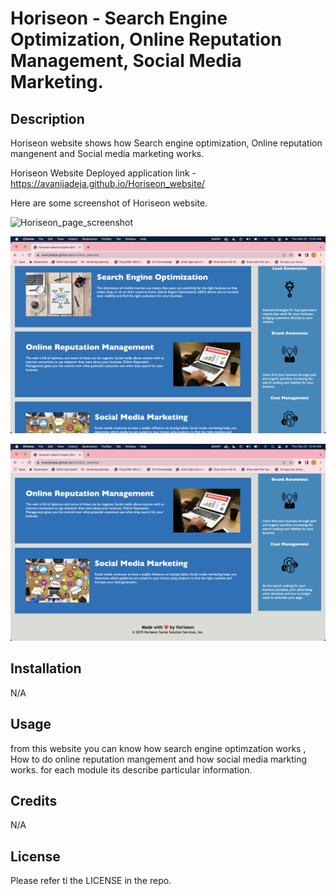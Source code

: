 # Horiseon - Search Engine Optimization, Online Reputation Management, Social Media Marketing.

## Description
Horiseon website shows how  Search engine optimization, Online reputation mangenent and Social media marketing works.

Horiseon Website Deployed application link - https://avanijadeja.github.io/Horiseon_website/

Here are some screenshot of Horiseon website.

![Horiseon_page_screenshot](./Assets/images/wesite_screenshots/horiseon_mainpage.png)

![Horiseon_middlepage_screenshot](./Assets/images/wesite_screenshots/horiseon_middle.png)

![Horiseon_footer_screenshot](./Assets/images/wesite_screenshots/horiseon_footer.png)


## Installation
N/A

## Usage
from this website you can know how search engine optimzation works , How to do online reputation mangement and how social media markting works. for each module its describe particular information.

## Credits
N/A

## License
Please refer ti the LICENSE in the repo.



